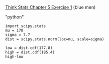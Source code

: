[Think Stats Chapter 5 Exercise 1](http://greenteapress.com/thinkstats2/html/thinkstats2006.html#toc50) (blue men)

>> 
"python"

    import scipy.stats
    mu = 178
    sigma = 7.7
    dist = scipy.stats.norm(loc=mu, scale=sigma)
  
    low = dist.cdf(177.8)    
    high = dist.cdf(185.4)   
    high-low
